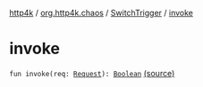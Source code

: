 [http4k](../../index.md) / [org.http4k.chaos](../index.md) / [SwitchTrigger](index.md) / [invoke](./invoke.md)

# invoke

`fun invoke(req: `[`Request`](../../org.http4k.core/-request/index.md)`): `[`Boolean`](https://kotlinlang.org/api/latest/jvm/stdlib/kotlin/-boolean/index.html) [(source)](https://github.com/http4k/http4k/blob/master/http4k-testing-chaos/src/main/kotlin/org/http4k/chaos/ChaosTriggers.kt#L182)